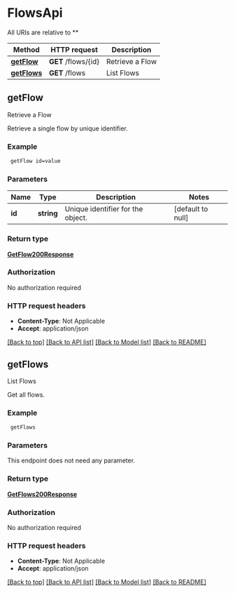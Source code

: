 # FlowsApi

All URIs are relative to **

Method | HTTP request | Description
------------- | ------------- | -------------
[**getFlow**](FlowsApi.md#getFlow) | **GET** /flows/{id} | Retrieve a Flow
[**getFlows**](FlowsApi.md#getFlows) | **GET** /flows | List Flows



## getFlow

Retrieve a Flow

Retrieve a single flow by unique identifier.

### Example

```bash
 getFlow id=value
```

### Parameters


Name | Type | Description  | Notes
------------- | ------------- | ------------- | -------------
 **id** | **string** | Unique identifier for the object. | [default to null]

### Return type

[**GetFlow200Response**](GetFlow200Response.md)

### Authorization

No authorization required

### HTTP request headers

- **Content-Type**: Not Applicable
- **Accept**: application/json

[[Back to top]](#) [[Back to API list]](../README.md#documentation-for-api-endpoints) [[Back to Model list]](../README.md#documentation-for-models) [[Back to README]](../README.md)


## getFlows

List Flows

Get all flows.

### Example

```bash
 getFlows
```

### Parameters

This endpoint does not need any parameter.

### Return type

[**GetFlows200Response**](GetFlows200Response.md)

### Authorization

No authorization required

### HTTP request headers

- **Content-Type**: Not Applicable
- **Accept**: application/json

[[Back to top]](#) [[Back to API list]](../README.md#documentation-for-api-endpoints) [[Back to Model list]](../README.md#documentation-for-models) [[Back to README]](../README.md)

